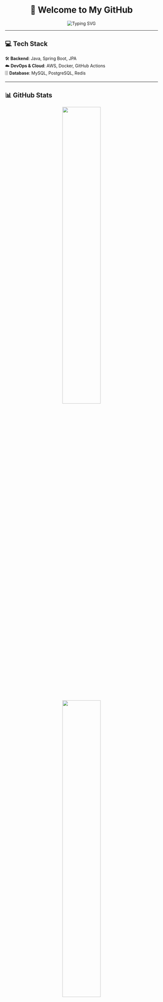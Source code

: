<h1 align="center">👋 Welcome to My GitHub</h1>

<p align="center">
  <img src="https://readme-typing-svg.herokuapp.com?font=Fira+Code&pause=1000&color=FFD700&width=435&lines=Backend+Developer;Java+%7C+Spring+%7C+AWS" alt="Typing SVG" />
</p>

---

## 💻 Tech Stack  

🛠 **Backend**: Java, Spring Boot, JPA  
☁️ **DevOps & Cloud**: AWS, Docker, GitHub Actions  
🗄 **Database**: MySQL, PostgreSQL, Redis  

---

## 📊 GitHub Stats  

<p align="center">
  <img src="https://github-readme-stats.vercel.app/api?username=usingjun&show_icons=true&theme=radical" width="50%">
  <img src="https://github-readme-streak-stats.herokuapp.com/?user=usingjun&theme=radical" width="50%">
</p>

<p align="center">
  <img src="https://github-readme-stats.vercel.app/api/top-langs/?username=usingjun&layout=compact&theme=radical" width="50%">
</p>

---

## 🏆 Algorithm & Problem Solving  

[![Solved.ac 프로필](http://mazassumnida.wtf/api/v2/generate_badge?boj=usingjun99)](https://solved.ac/usingjun99)

---

## 🚀 Projects  

### 🔹 **Project Name 1**  
- 📌 **Description**: 간략한 프로젝트 설명  
- 🔧 **Tech Stack**: Java, Spring Boot, JPA, Redis, AWS  
- 🌐 **GitHub Repo**: [링크](https://github.com/usingjun/프로젝트명)  
- 📄 **Demo**: [바로가기](https://your-demo-link.com)  

### 🔹 **Project Name 2**  
- 📌 **Description**: 간략한 프로젝트 설명  
- 🔧 **Tech Stack**: Java, Spring Boot, MySQL, Docker  
- 🌐 **GitHub Repo**: [링크](https://github.com/usingjun/프로젝트명)  
- 📄 **Demo**: [바로가기](https://your-demo-link.com)  

---

## 📖 Blog & Articles  
✍ **개발 관련 블로그 운영 중**  
- [📜 기술 블로그 (개발 경험 공유)](https://your-blog-link.com)  
- [📜 CS 지식 정리](https://your-cs-blog.com)  

---

## 🔗 Connect with Me  
<p align="center">
  <a href="https://www.linkedin.com/in/your-profile"><img src="https://img.shields.io/badge/LinkedIn-0077B5?style=for-the-badge&logo=linkedin&logoColor=white"></a>
  <a href="mailto:your-email@gmail.com"><img src="https://img.shields.io/badge/Gmail-D14836?style=for-the-badge&logo=gmail&logoColor=white"></a>
</p>
